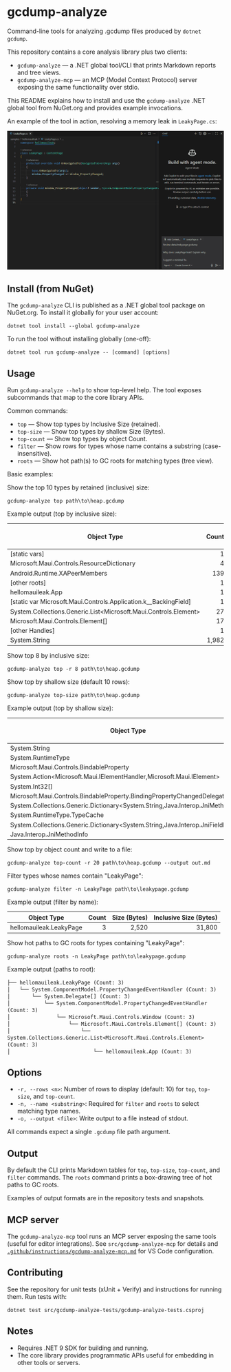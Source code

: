 # gcdump-analyze

Command-line tools for analyzing .gcdump files produced by `dotnet gcdump`.

This repository contains a core analysis library plus two clients:

- `gcdump-analyze` — a .NET global tool/CLI that prints Markdown reports and tree views.
- `gcdump-analyze-mcp` — an MCP (Model Context Protocol) server exposing the same functionality over stdio.

This README explains how to install and use the `gcdump-analyze` .NET global tool from NuGet.org and provides example invocations.

An example of the tool in action, resolving a memory leak in `LeakyPage.cs`:

![Leaky Page](docs/leakypage.gif)

## Install (from NuGet)

The `gcdump-analyze` CLI is published as a .NET global tool package on NuGet.org. To install it globally for your user account:

```pwsh
dotnet tool install --global gcdump-analyze
```

To run the tool without installing globally (one-off):

```pwsh
dotnet tool run gcdump-analyze -- [command] [options]
```

## Usage

Run `gcdump-analyze --help` to show top-level help. The tool exposes subcommands that map to the core library APIs.

Common commands:

- `top` — Show top types by Inclusive Size (retained).
- `top-size` — Show top types by shallow Size (Bytes).
- `top-count` — Show top types by object Count.
- `filter` — Show rows for types whose name contains a substring (case-insensitive).
- `roots` — Show hot path(s) to GC roots for matching types (tree view).

Basic examples:

Show the top 10 types by retained (inclusive) size:

```pwsh
gcdump-analyze top path\to\heap.gcdump
```

Example output (top by inclusive size):

Object Type                                                               | Count | Size (Bytes) | Inclusive Size (Bytes)
------------------------------------------------------------------------- | ----: | -----------: | ---------------------:
[static vars]                                                             |     1 |            0 |                927,560
Microsoft.Maui.Controls.ResourceDictionary                                |     4 |          320 |                227,888
Android.Runtime.XAPeerMembers                                             |   139 |       11,120 |                208,368
[other roots]                                                             |     1 |            0 |                205,216
hellomauileak.App                                                         |     1 |          512 |                202,728
[static var Microsoft.Maui.Controls.Application.<Current>k__BackingField] |     1 |            0 |                202,728
System.Collections.Generic.List<Microsoft.Maui.Controls.Element>          |    27 |          864 |                198,576
Microsoft.Maui.Controls.Element[]                                         |    17 |        1,024 |                197,776
[other Handles]                                                           |     1 |            0 |                195,864
System.String                                                             | 1,982 |      142,544 |                142,544

Show top 8 by inclusive size:

```pwsh
gcdump-analyze top -r 8 path\to\heap.gcdump
```

Show top by shallow size (default 10 rows):

```pwsh
gcdump-analyze top-size path\to\heap.gcdump
```

Example output (top by shallow size):

Object Type                                                                     | Count | Size (Bytes) | Inclusive Size (Bytes)
------------------------------------------------------------------------------- | ----: | -----------: | ---------------------:
System.String                                                                   | 1,982 |      142,544 |                142,544
System.RuntimeType                                                              | 2,740 |      109,600 |                140,912
Microsoft.Maui.Controls.BindableProperty                                        |   486 |       62,208 |                139,976
System.Action<Microsoft.Maui.IElementHandler,Microsoft.Maui.IElement>           |   309 |       39,552 |                109,648
System.Int32[]                                                                  |   507 |       38,104 |                 38,104
Microsoft.Maui.Controls.BindableProperty.BindingPropertyChangedDelegate         |   208 |       26,624 |                 26,624
System.Collections.Generic.Dictionary<System.String,Java.Interop.JniMethodInfo> |   311 |       24,880 |                102,704
System.RuntimeType.TypeCache                                                    |   358 |       22,912 |                 31,312
System.Collections.Generic.Dictionary<System.String,Java.Interop.JniFieldInfo>  |   280 |       22,400 |                 26,552
Java.Interop.JniMethodInfo                                                      |   374 |       17,952 |                 17,952

Show top by object count and write to a file:

```pwsh
gcdump-analyze top-count -r 20 path\to\heap.gcdump --output out.md
```

Filter types whose names contain "LeakyPage":

```pwsh
gcdump-analyze filter -n LeakyPage path\to\leakypage.gcdump
```

Example output (filter by name):

Object Type             | Count | Size (Bytes) | Inclusive Size (Bytes)
----------------------- | ----: | -----------: | ---------------------:
hellomauileak.LeakyPage |     3 |        2,520 |                 31,800

Show hot paths to GC roots for types containing "LeakyPage":

```pwsh
gcdump-analyze roots -n LeakyPage path\to\leakypage.gcdump
```

Example output (paths to root):

```text
├── hellomauileak.LeakyPage (Count: 3)
│   └── System.ComponentModel.PropertyChangedEventHandler (Count: 3)
│       └── System.Delegate[] (Count: 3)
│           └── System.ComponentModel.PropertyChangedEventHandler (Count: 3)
│               └── Microsoft.Maui.Controls.Window (Count: 3)
│                   └── Microsoft.Maui.Controls.Element[] (Count: 3)
│                       └── System.Collections.Generic.List<Microsoft.Maui.Controls.Element> (Count: 3)
│                           └── hellomauileak.App (Count: 3)
```

## Options

- `-r, --rows <n>`: Number of rows to display (default: 10) for `top`, `top-size`, and `top-count`.
- `-n, --name <substring>`: Required for `filter` and `roots` to select matching type names.
- `-o, --output <file>`: Write output to a file instead of stdout.

All commands expect a single `.gcdump` file path argument.

## Output

By default the CLI prints Markdown tables for `top`, `top-size`, `top-count`, and `filter` commands. The `roots` command prints a box-drawing tree of hot paths to GC roots.

Examples of output formats are in the repository tests and snapshots.

## MCP server

The `gcdump-analyze-mcp` tool runs an MCP server exposing the same tools (useful for editor integrations). See `src/gcdump-analyze-mcp` for details and [`.github/instructions/gcdump-analyze-mcp.md`](.github/instructions/gcdump-analyze-mcp.md) for VS Code configuration.

## Contributing

See the repository for unit tests (xUnit + Verify) and instructions for running them. Run tests with:

```pwsh
dotnet test src/gcdump-analyze-tests/gcdump-analyze-tests.csproj
```

## Notes

- Requires .NET 9 SDK for building and running.
- The core library provides programmatic APIs useful for embedding in other tools or servers.
